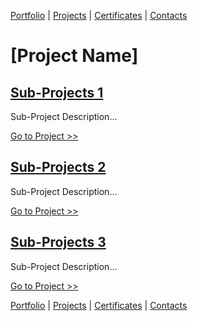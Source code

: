 [Portfolio](https://github.com/daluchkin/data-analyst-portfolio) |  [Projects](https://github.com/daluchkin/data-analyst-portfolio/blob/main/projects.md) | [Certificates](https://github.com/daluchkin/data-analyst-portfolio/blob/main/certificates.md) | [Contacts](https://github.com/daluchkin/data-analyst-portfolio#my_contacts)

# [Project Name]

## [Sub-Projects 1](URL)

Sub-Project Description...

[Go to Project >>](URL)

## [Sub-Projects 2](URL)

Sub-Project Description...

[Go to Project >>](URL)

## [Sub-Projects 3](URL)

Sub-Project Description...

[Go to Project >>](URL)


[Portfolio](https://github.com/daluchkin/data-analyst-portfolio) |  [Projects](https://github.com/daluchkin/data-analyst-portfolio/blob/main/projects.md) | [Certificates](https://github.com/daluchkin/data-analyst-portfolio/blob/main/certificates.md) | [Contacts](https://github.com/daluchkin/data-analyst-portfolio#my_contacts)